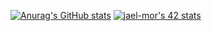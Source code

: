 [![Anurag's GitHub stats](https://github-readme-stats.vercel.app/api?username=ulfberht101)](https://github.com/anuraghazra/github-readme-stats)
[![jael-mor's 42 stats](https://badge.mediaplus.ma/binary/jael-mor)](https://github.com/oakoudad/badge42)

